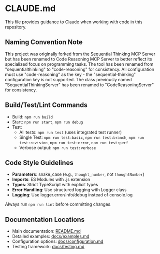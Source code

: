 # CLAUDE.md

This file provides guidance to Claude when working with code in this repository.

## Naming Convention Note

This project was originally forked from the Sequential Thinking MCP Server but has been renamed to Code Reasoning MCP Server to better reflect its specialized focus on programming tasks. The tool has been renamed from "sequentialthinking" to "code-reasoning" for consistency. All configuration must use "code-reasoning" as the key - the "sequential-thinking" configuration key is not supported. The class previously named "SequentialThinkingServer" has been renamed to "CodeReasoningServer" for consistency.

## Build/Test/Lint Commands

- Build: `npm run build`
- Start: `npm run start`, `npm run debug`
- Test:
  - All tests: `npm run test` (uses integrated test runner)
  - Single Test: `npm run test:basic`, `npm run test:branch`, `npm run test:revision`, `npm run test:error`, `npm run test:perf`
  - Verbose output: `npm run test:verbose`

## Code Style Guidelines

- **Parameters**: snake_case (e.g., `thought_number`, not `thoughtNumber`)
- **Imports**: ES Modules with .js extension
- **Types**: Strict TypeScript with explicit types
- **Error Handling**: Use structured logging with Logger class
- **Logging**: Use logger.error/info/debug instead of console.log

Always run `npm run lint` before committing changes.

## Documentation Locations

- Main documentation: [README.md](./README.md)
- Detailed examples: [docs/examples.md](./docs/examples.md)
- Configuration options: [docs/configuration.md](./docs/configuration.md)
- Testing framework: [docs/testing.md](./docs/testing.md)
